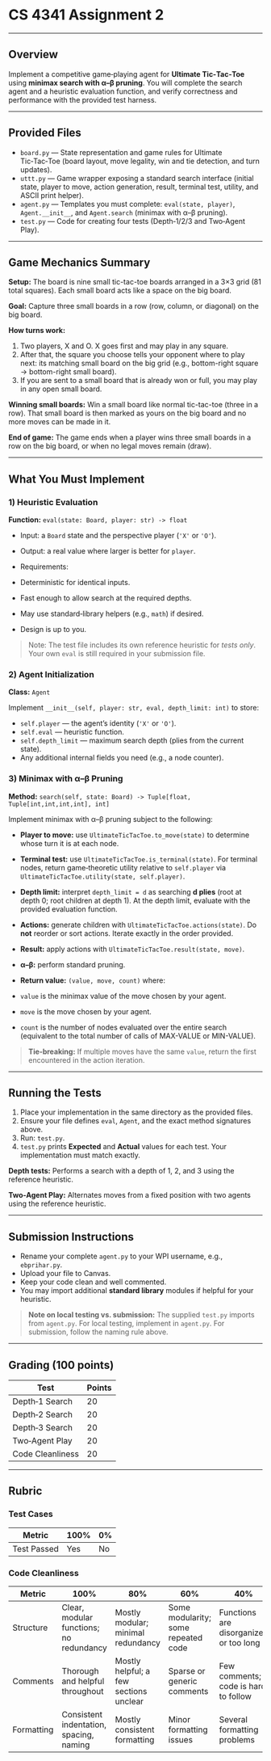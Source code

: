 # CS 4341 Assignment 2

---

## Overview

Implement a competitive game‐playing agent for **Ultimate Tic‑Tac‑Toe** using **minimax search with α–β pruning**. You will complete the search agent and a heuristic evaluation function, and verify correctness and performance with the provided test harness.

---

## Provided Files

* `board.py` — State representation and game rules for Ultimate Tic‑Tac‑Toe (board layout, move legality, win and tie detection, and turn updates).
* `uttt.py` — Game wrapper exposing a standard search interface (initial state, player to move, action generation, result, terminal test, utility, and ASCII print helper).
* `agent.py` — Templates you must complete: `eval(state, player)`, `Agent.__init__`, and `Agent.search` (minimax with α–β pruning).
* `test.py` — Code for creating four tests (Depth‑1/2/3 and Two‑Agent Play).

---

## Game Mechanics Summary

**Setup:** The board is nine small tic-tac-toe boards arranged in a 3×3 grid (81 total squares). Each small board acts like a space on the big board.

**Goal:** Capture three small boards in a row (row, column, or diagonal) on the big board.

**How turns work:**
1. Two players, X and O. X goes first and may play in any square.
2. After that, the square you choose tells your opponent where to play next: its matching small board on the big grid (e.g., bottom-right square → bottom-right small board).
3. If you are sent to a small board that is already won or full, you may play in any open small board.

**Winning small boards:** Win a small board like normal tic-tac-toe (three in a row). That small board is then marked as yours on the big board and no more moves can be made in it.

**End of game:** The game ends when a player wins three small boards in a row on the big board, or when no legal moves remain (draw).

---

## What You Must Implement

### 1) Heuristic Evaluation

**Function:** `eval(state: Board, player: str) -> float`

* Input: a `Board` state and the perspective player (`'X'` or `'O'`).
* Output: a real value where larger is better for `player`.
* Requirements:

 * Deterministic for identical inputs.
 * Fast enough to allow search at the required depths.
 * May use standard‐library helpers (e.g., `math`) if desired.
 * Design is up to you.

> Note: The test file includes its own reference heuristic for *tests only*. Your own `eval` is still required in your submission file.

### 2) Agent Initialization

**Class:** `Agent`

Implement `__init__(self, player: str, eval, depth_limit: int)` to store:

* `self.player` — the agent’s identity (`'X'` or `'O'`).
* `self.eval` — heuristic function.
* `self.depth_limit` — maximum search depth (plies from the current state).
* Any additional internal fields you need (e.g., a node counter).

### 3) Minimax with α–β Pruning

**Method:** `search(self, state: Board) -> Tuple[float, Tuple[int,int,int,int], int]`

Implement minimax with α–β pruning subject to the following:

* **Player to move:** use `UltimateTicTacToe.to_move(state)` to determine whose turn it is at each node.
* **Terminal test:** use `UltimateTicTacToe.is_terminal(state)`. For terminal nodes, return game‐theoretic utility relative to `self.player` via `UltimateTicTacToe.utility(state, self.player)`.
* **Depth limit:** interpret `depth_limit = d` as searching **d plies** (root at depth 0; root children at depth 1). At the depth limit, evaluate with the provided evaluation function.
* **Actions:** generate children with `UltimateTicTacToe.actions(state)`. Do **not** reorder or sort actions. Iterate exactly in the order provided.
* **Result:** apply actions with `UltimateTicTacToe.result(state, move)`.
* **α–β:** perform standard pruning.
* **Return value:** `(value, move, count)` where:

 * `value` is the minimax value of the move chosen by your agent.
 * `move` is the move chosen by your agent.
 * `count` is the number of nodes evaluated over the entire search (equivalent to the total number of calls of MAX-VALUE or MIN-VALUE).

> **Tie‑breaking:** If multiple moves have the same `value`, return the first encountered in the action iteration.

---

## Running the Tests

1. Place your implementation in the same directory as the provided files.
2. Ensure your file defines `eval`, `Agent`, and the exact method signatures above.
1. Run: `test.py`.
4. `test.py` prints **Expected** and **Actual** values for each test. Your implementation must match exactly.

**Depth tests:** Performs a search with a depth of 1, 2, and 3 using the reference heuristic.

**Two‑Agent Play:** Alternates moves from a fixed position with two agents using the reference heuristic.

---

## Submission Instructions

* Rename your complete `agent.py` to your WPI username, e.g., `ebprihar.py`.
* Upload your file to Canvas.
* Keep your code clean and well commented.
* You may import additional **standard library** modules if helpful for your heuristic.

> **Note on local testing vs. submission:** The supplied `test.py` imports from `agent.py`. For local testing, implement in `agent.py`. For submission, follow the naming rule above.

---

## Grading (100 points)

| Test | Points |
| - | - |
| Depth‑1 Search | 20 |
| Depth‑2 Search | 20 |
| Depth‑3 Search | 20 |
| Two‑Agent Play | 20 |
| Code Cleanliness | 20 |

---

## Rubric

### Test Cases

| Metric | 100% | 0% |
| - | - | - |
| Test Passed | Yes | No |

### Code Cleanliness

| Metric | 100% | 80% | 60% | 40% | 0% |
| - | - | - | - | - | - |
| Structure | Clear, modular functions; no redundancy | Mostly modular; minimal redundancy | Some modularity; some repeated code | Functions are disorganized or too long | No structure; hard to follow |
| Comments | Thorough and helpful throughout | Mostly helpful; a few sections unclear | Sparse or generic comments | Few comments; code is hard to follow | No comments |
| Formatting | Consistent indentation, spacing, naming | Mostly consistent formatting | Minor formatting issues | Several formatting problems | Poor formatting; unreadable |
